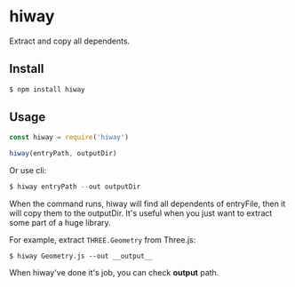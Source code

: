 # hiway

Extract and copy all dependents.

## Install

``` sh
$ npm install hiway
```

## Usage

```javascript
const hiway = require('hiway')

hiway(entryPath, outputDir)
```

Or use cli:

``` javascript
$ hiway entryPath --out outputDir
```

When the command runs, hiway will find all dependents of entryFile, then it will copy them to the outputDir. It's useful when you just want to extract some part of a huge library. 

For example, extract `THREE.Geometry` from Three.js:

```
$ hiway Geometry.js --out __output__
```

When hiway've done it's job, you can check __output__ path.
